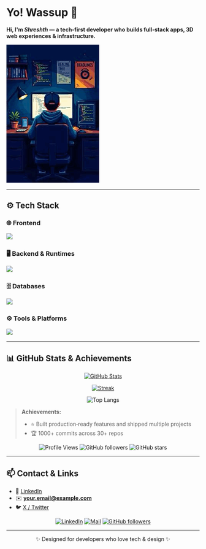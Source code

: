 # Yo! Wassup 👋

**Hi, I'm _Shreshth_ — a tech‑first developer who builds full‑stack apps, 3D web experiences & infrastructure.**

![Working Guy Demo](IMG_7903.gif)

---

## ⚙️ Tech Stack

### 🌐 Frontend
<p align="left">
  <img src="https://skillicons.dev/icons?i=html,css,javascript,react,next,tailwind" />
</p>

### 🖥️ Backend & Runtimes
<p align="left">
  <img src="https://skillicons.dev/icons?i=nodejs,java,python,c,cpp" />
</p>

### 🗄️ Databases
<p align="left">
  <img src="https://skillicons.dev/icons?i=mysql,mongodb" />
</p>

### ⚙️ Tools & Platforms
<p align="left">
  <img src="https://skillicons.dev/icons?i=vscode,idea,vercel,linux,github,r" />
</p>

---

## 📊 GitHub Stats & Achievements

<div align="center">

[![GitHub Stats](https://github-readme-stats.vercel.app/api?username=Shreshth-1&show_icons=true&theme=radical&count_private=true)](https://github.com/Shreshth-1)

[![Streak](https://github-readme-streak-stats.herokuapp.com/?user=Shreshth-1&theme=dark)](https://git.io/streak-stats)

![Top Langs](https://github-readme-stats.vercel.app/api/top-langs/?username=Shreshth-1&layout=compact&hide=html)

</div>

> **Achievements:**
> - ⭐ Built production‑ready features and shipped multiple projects
> - 🏆 1000+ commits across 30+ repos

<div align="center">

![Profile Views](https://komarev.com/ghpvc/?username=Shreshth-1&style=flat-square&color=blue)
![GitHub followers](https://img.shields.io/github/followers/Shreshth-1?label=Followers&style=social)
![GitHub stars](https://img.shields.io/github/stars/Shreshth-1?affiliations=OWNER%2CCOLLABORATOR&style=social)

</div>

---

## 📫 Contact & Links

- 🔗 [LinkedIn](https://www.linkedin.com/in/YOUR_LINKEDIN)
- ✉️ **your.email@example.com**
- 🐦 [X / Twitter](https://twitter.com/YOUR_HANDLE)

<div align="center">

[![LinkedIn](https://img.shields.io/badge/-LinkedIn-0A66C2?logo=linkedin&logoColor=white)](https://www.linkedin.com/in/YOUR_LINKEDIN) 
[![Mail](https://img.shields.io/badge/-Email-D14836?logo=gmail&logoColor=white)](mailto:your.email@example.com)
[![GitHub followers](https://img.shields.io/github/followers/Shreshth-1?label=Follow&style=social)](https://github.com/Shreshth-1)

</div>

---

<p align="center">✨ Designed for developers who love tech & design ✨</p>




<!--
**Shreshth-1/Shreshth-1** is a ✨ _special_ ✨ repository because its `README.md` (this file) appears on your GitHub profile.

Here are some ideas to get you started:

- 🔭 I’m currently working on ...
- 🌱 I’m currently learning ...
- 👯 I’m looking to collaborate on ...
- 🤔 I’m looking for help with ...
- 💬 Ask me about ...
- 📫 How to reach me: ...
- 😄 Pronouns: ...
- ⚡ Fun fact: ...
-->
